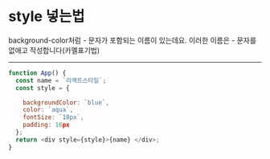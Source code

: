 # style 넣는법

background-color처럼 - 문자가 포함되는 이름이 있는데요. 이러한 이름은 - 문자를 없애고 작성합니다(카멜표기법)

---

```js
function App() {
  const name = `리액트스타일`;
  const style = {

    backgroundColor: `blue`,
    color: `aqua`,
    fontSize: `18px`,
    padding: 16px
  };
  return <div style={style}>{name} </div>;
}
```
